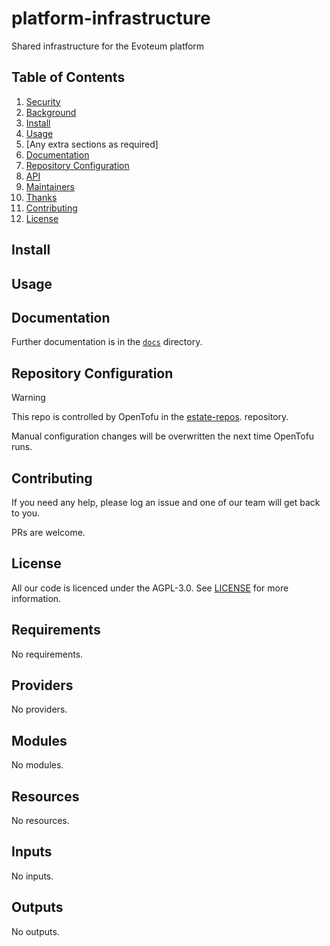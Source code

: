 [//]: # (STANDARD README)
[//]: # (https://github.com/RichardLitt/standard-readme)
[//]: # (----------------------------------------------)
[//]: # (Uncomment optional sections as required)
[//]: # (----------------------------------------------)

[//]: # (Title)
[//]: # (Match repository name)
[//]: # (REQUIRED)

# platform-infrastructure

[//]: # (Banner)
[//]: # (OPTIONAL)
[//]: # (Must not have its own title)
[//]: # (Must link to local image in current repository)


[//]: # (Badges)
[//]: # (OPTIONAL)
[//]: # (Must not have its own title)


[//]: # (Short description)
[//]: # (REQUIRED)
[//]: # (An overview of the intentions of this repo)
[//]: # (Must not have its own title)
[//]: # (Must be less than 120 characters)
[//]: # (Must match GitHub's description)

Shared infrastructure for the Evoteum platform

[//]: # (Long Description)
[//]: # (OPTIONAL)
[//]: # (Must not have its own title)
[//]: # (A detailed description of the repo)



## Table of Contents

[//]: # (REQUIRED)
[//]: # (Delete as appropriate)

1. [Security](#security)
1. [Background](#background)
1. [Install](#install)
1. [Usage](#usage)
1. [Any extra sections as required]
1. [Documentation](#documentation)
1. [Repository Configuration](#repository-configuration)
1. [API](#api)
1. [Maintainers](#maintainers)
1. [Thanks](#thanks)
1. [Contributing](#contributing)
1. [License](#license)

[//]: # (## Security)
[//]: # (OPTIONAL)
[//]: # (May go here if it is important to highlight security concerns.)



[//]: # (## Background)
[//]: # (OPTIONAL)
[//]: # (Explain the motivation and abstract dependencies for this repo)

## Install

[//]: # (Explain how to install the thing.)
[//]: # (OPTIONAL IF documentation repo)
[//]: # (ELSE REQUIRED)



## Usage
[//]: # (REQUIRED)
[//]: # (Explain what the thing does. Use screenshots and/or videos.)



[//]: # (Extra sections)
[//]: # (OPTIONAL)
[//]: # (This should not be called "Extra Sections".)
[//]: # (This is a space for ≥0 sections to be included,)
[//]: # (each of which must have their own titles.)



## Documentation

Further documentation is in the [`docs`](docs/) directory.

## Repository Configuration

> [!WARNING]  
> This repo is controlled by OpenTofu in the [estate-repos](https://github.com/evoteum/estate-repos). repository.  
>  
> Manual configuration changes will be overwritten the next time OpenTofu runs.


[//]: # (## API)
[//]: # (OPTIONAL)
[//]: # (Describe exported functions and objects)



[//]: # (## Maintainers)
[//]: # (OPTIONAL)
[//]: # (List maintainers for this repository)
[//]: # (along with one way of contacting them - GitHub link or email.)



[//]: # (## Thanks)
[//]: # (OPTIONAL)
[//]: # (State anyone or anything that significantly)
[//]: # (helped with the development of this project)



## Contributing
[//]: # (REQUIRED)
If you need any help, please log an issue and one of our team will get back to you.

PRs are welcome.


## License
[//]: # (REQUIRED)

All our code is licenced under the AGPL-3.0. See [LICENSE](LICENSE) for more information.

<!-- BEGIN_TF_DOCS -->
## Requirements

No requirements.

## Providers

No providers.

## Modules

No modules.

## Resources

No resources.

## Inputs

No inputs.

## Outputs

No outputs.
<!-- END_TF_DOCS -->